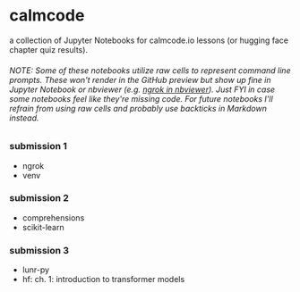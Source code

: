# calmcode
a collection of Jupyter Notebooks for calmcode.io lessons (or hugging face chapter quiz results).  

###### NOTE: Some of these notebooks utilize raw cells to represent command line prompts. These won't render in the GitHub preview but show up fine in Jupyter Notebook or nbviewer (e.g. [ngrok in nbviewer](https://nbviewer.org/github/ericphann/calmcode/blob/main/ngrok.ipynb)). Just FYI in case some notebooks feel like they're missing code. For future notebooks I'll refrain from using raw cells and probably use backticks in Markdown instead.

### submission 1
- ngrok
- venv

### submission 2
- comprehensions
- scikit-learn

### submission 3
- lunr-py
- hf: ch. 1: introduction to transformer models
